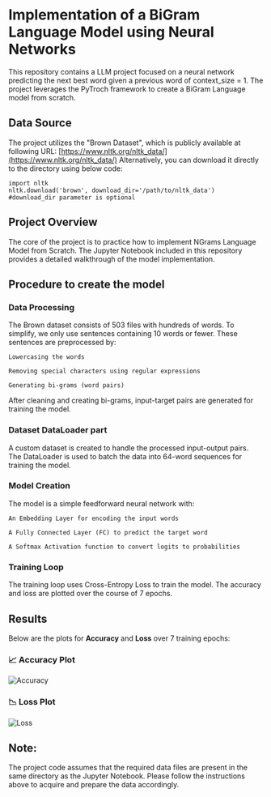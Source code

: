 # Implementation of a BiGram Language Model using Neural Networks
This repository contains a LLM project focused on a neural network predicting the next best word given a previous word of context_size = 1. 
The project leverages the PyTroch framework to create a BiGram Language model from scratch. 

## Data Source
The project utilizes the "Brown Dataset", which is publicly available at following URL: [https://www.nltk.org/nltk_data/](https://www.nltk.org/nltk_data/)
Alternatively, you can download it directly to the directory using below code:
```
import nltk
nltk.download('brown', download_dir='/path/to/nltk_data') #download_dir parameter is optional
```

## Project Overview
The core of the project is to practice how to implement NGrams Language Model from Scratch.
The Jupyter Notebook included in this repository provides a detailed walkthrough of the model implementation.

## Procedure to create the model
### Data Processing
The Brown dataset consists of 503 files with hundreds of words. To simplify, we only use sentences containing 10 words or fewer. These sentences are preprocessed by:

    Lowercasing the words

    Removing special characters using regular expressions

    Generating bi-grams (word pairs)

After cleaning and creating bi-grams, input-target pairs are generated for training the model.

### Dataset DataLoader part
A custom dataset is created to handle the processed input-output pairs.
The DataLoader is used to batch the data into 64-word sequences for training the model.

### Model Creation
The model is a simple feedforward neural network with:

    An Embedding Layer for encoding the input words

    A Fully Connected Layer (FC) to predict the target word

    A Softmax Activation function to convert logits to probabilities

### Training Loop
The training loop uses Cross-Entropy Loss to train the model.
The accuracy and loss are plotted over the course of 7 epochs.

## Results
Below are the plots for **Accuracy** and **Loss** over 7 training epochs:
### 📈 Accuracy Plot
![Accuracy](acc.png)

### 📉 Loss Plot
![Loss](loss.png)

## Note: 
The project code assumes that the required data files are present in the same directory as the Jupyter Notebook. Please follow the instructions above to acquire and prepare the data accordingly.
